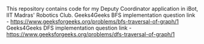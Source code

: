 This repository contains code for my Deputy Coordinator application in iBot, IIT Madras' Robotics Club.
Geeks4Geeks BFS implementation question link - https://www.geeksforgeeks.org/problems/bfs-traversal-of-graph/1
Geeks4Geeks DFS implementation question link - https://www.geeksforgeeks.org/problems/dfs-traversal-of-graph/1
